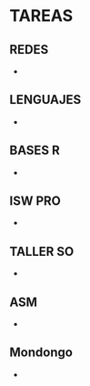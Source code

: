 
# TAREAS

## REDES
- 

## LENGUAJES
- 

## BASES R
- 

## ISW PRO
- 

## TALLER SO
- 

## ASM
- 

## Mondongo
- 

